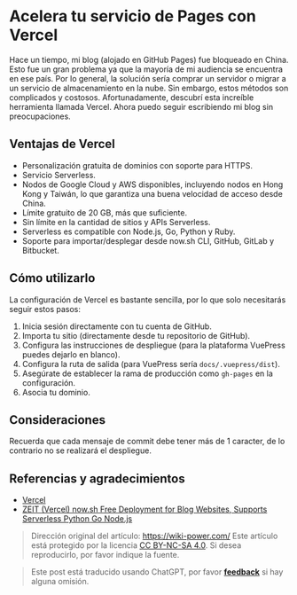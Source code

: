 # Acelera tu servicio de Pages con Vercel

Hace un tiempo, mi blog (alojado en GitHub Pages) fue bloqueado en China. Esto fue un gran problema ya que la mayoría de mi audiencia se encuentra en ese país. 
Por lo general, la solución sería comprar un servidor o migrar a un servicio de almacenamiento en la nube. Sin embargo, estos métodos son complicados y costosos.
Afortunadamente, descubrí esta increíble herramienta llamada Vercel. Ahora puedo seguir escribiendo mi blog sin preocupaciones.

## Ventajas de Vercel

- Personalización gratuita de dominios con soporte para HTTPS.
- Servicio Serverless.
- Nodos de Google Cloud y AWS disponibles, incluyendo nodos en Hong Kong y Taiwán, lo que garantiza una buena velocidad de acceso desde China.
- Límite gratuito de 20 GB, más que suficiente.
- Sin límite en la cantidad de sitios y APIs Serverless.
- Serverless es compatible con Node.js, Go, Python y Ruby.
- Soporte para importar/desplegar desde now.sh CLI, GitHub, GitLab y Bitbucket.

## Cómo utilizarlo

La configuración de Vercel es bastante sencilla, por lo que solo necesitarás seguir estos pasos:

1. Inicia sesión directamente con tu cuenta de GitHub.
2. Importa tu sitio (directamente desde tu repositorio de GitHub).
3. Configura las instrucciones de despliegue (para la plataforma VuePress puedes dejarlo en blanco).
4. Configura la ruta de salida (para VuePress sería `docs/.vuepress/dist`).
5. Asegúrate de establecer la rama de producción como `gh-pages` en la configuración.
6. Asocia tu dominio.

## Consideraciones

Recuerda que cada mensaje de commit debe tener más de 1 caracter, de lo contrario no se realizará el despliegue.

## Referencias y agradecimientos

- [Vercel](https://vercel.com/)
- [ZEIT (Vercel) now.sh Free Deployment for Blog Websites, Supports Serverless Python Go Node.js](https://wivwiv.com/post/zeit-use-guide/)

> Dirección original del artículo: <https://wiki-power.com/>
> Este artículo está protegido por la licencia [CC BY-NC-SA 4.0](https://creativecommons.org/licenses/by/4.0/deed.zh). Si desea reproducirlo, por favor indique la fuente.

> Este post está traducido usando ChatGPT, por favor [**feedback**](https://github.com/linyuxuanlin/Wiki_MkDocs/issues/new) si hay alguna omisión.